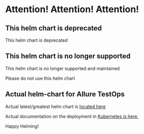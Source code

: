 # Attention! Attention! Attention!

## This helm chart is deprecated


This helm chart is deprecated

## This helm chart is no longer supported

This helm chart is no longer supported and maintained

Please do not use this helm chart

## Actual helm-chart for Allure TestOps

Actual latest/greatest helm chart is [located here](https://github.com/qameta/allure-testops-deployment)

Actual documentation on the deployment in [Kubernetes is here.](https://docs.qameta.io/allure-testops/getstarted/kubernetes/)

Happy Helming!

